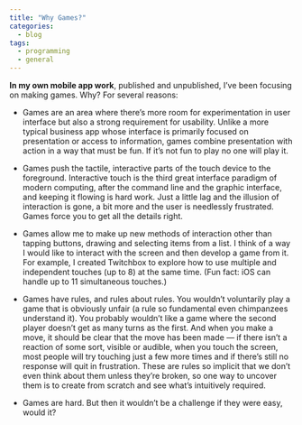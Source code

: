 ```yaml
---
title: "Why Games?"
categories:
  - blog
tags: 
  - programming
  - general
---
```


**In my own mobile app work**, published and unpublished, I’ve been focusing on making games. Why? For several reasons:

* Games are an area where there’s more room for experimentation in user interface but also a strong requirement for usability. Unlike a more typical business app whose interface is primarily focused on presentation or access to information, games combine presentation with action in a way that must be fun. If it’s not fun to play no one will play it.
    
* Games push the tactile, interactive parts of the touch device to the foreground. Interactive touch is the third great interface paradigm of modern computing, after the command line and the graphic interface, and keeping it flowing is hard work. Just a little lag and the illusion of interaction is gone, a bit more and the user is needlessly frustrated. Games force you to get all the details right.
    
* Games allow me to make up new methods of interaction other than tapping buttons, drawing and selecting items from a list. I think of a way I would like to interact with the screen and then develop a game from it. For example, I created Twitchbox to explore how to use multiple and independent touches (up to 8) at the same time. (Fun fact: iOS can handle up to 11 simultaneous touches.)
    
* Games have rules, and rules about rules. You wouldn’t voluntarily play a game that is obviously unfair (a rule so fundamental even chimpanzees understand it). You probably wouldn’t like a game where the second player doesn’t get as many turns as the first. And when you make a move, it should be clear that the move has been made — if there isn’t a reaction of some sort, visible or audible, when you touch the screen, most people will try touching just a few more times and if there’s still no response will quit in frustration. These are rules so implicit that we don’t even think about them unless they’re broken, so one way to uncover them is to create from scratch and see what’s intuitively required.
    
* Games are hard. But then it wouldn’t be a challenge if they were easy, would it?
